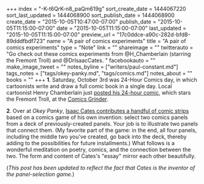 +++
index = "-K-t6QrK-n8_paQm619g"
sort_create_date = 1444067220
sort_last_updated = 1444068900
sort_publish_date = 1444068900
create_date = "2015-10-05T10:47:00-07:00"
publish_date = "2015-10-05T11:15:00-07:00"
date = "2015-10-05T11:15:00-07:00"
last_updated = "2015-10-05T11:15:00-07:00"
preview_url = "17c0ddce-a90c-282d-bfd8-89dddfbdf723"
name = "A pair of comics experiments"
title = "A pair of comics experiments"
type = "Note"
link = ""
shareimage = ""
twitterauto = "Go check out these comics experiments from @H_Chamberlain (starring the Fremont Troll) and @DrIsaacCates. "
facebookauto = ""
make_image_tweet = ""
notes_byline = ["writers/paul-constant.md"]
tags_notes = ["tags/okey-panky.md", "tags/comics.md"]
notes_about = ""
books = ""
+++
**1**. Saturday, October 3rd was 24-Hour Comics day, in which cartoonists write and draw a full comic book in a single day. Local cartoonist Henry Chamberlain just [posted his 24-hour comic](http://comicsgrinder.com/2015/10/04/24-hour-comics-day-2015-hotel-hotel-and-the-fremont-troll/), which stars the Fremont Troll, at the [Comics Grinder](http://comicsgrinder.com/2015/10/04/24-hour-comics-day-2015-hotel-hotel-and-the-fremont-troll/).

**2**. Over at *Okey Panky*, [Isaac Cates contributes a handful of comic strips](http://okeypanky.com/post/130547990309/comic-draw-two-panels-by-isaac-cates) based on a comics game of his own invention: select two comics panels from a deck of previously-created panels. Your job is to illustrate two panels that connect them. (My favorite part of the game: in the end, all four panels, including the middle two you've created, go back into the deck, thereby adding to the possibilities for future installments.) What follows is a wonderful meditation on poetry, comics, and the connection between the two. The form and content of Cates's "essay" mirror each other beautifully. 

(*This post has been updated to reflect the fact that Cates is the inventor of the panel-selection game.*)